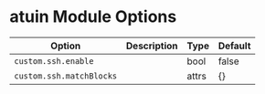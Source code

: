 # atuin Module Options

| Option | Description | Type | Default |
|--------|-------------|------|---------|
| `custom.ssh.enable` |  | bool | false |
| `custom.ssh.matchBlocks` |  | attrs | {} |
